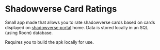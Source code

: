 # Shadowverse Card Ratings
Small app made that allows you to rate shadowverse cards based on cards displayed on [shadowverse portal](https://shadowverse-portal.com/?lang=en) home. Data is stored locally in an SQL (using Room) database.

Requires you to build the apk locally for use.